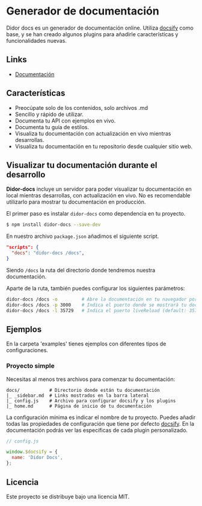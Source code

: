 # Generador de documentación
Didor docs es un generador de documentación online. Utiliza [docsify](https://docsify.js.org/) como base, y se han creado algunos plugins para añadirle características y funcionalidades nuevas.

## Links
* [Documentación](https://github.com/fvena/didor-docs)

## Características
* Preocúpate solo de los contenidos, solo archivos .md
* Sencillo y rápido de utilizar.
* Documenta tu API con ejemplos en vivo.
* Documenta tu guía de estilos.
* Visualiza tu documentación con actualización en vivo mientras desarrollas.
* Visualiza tu documentación en tu repositorio desde cualquier sitio web.

## Visualizar tu documentación durante el desarrollo
**Didor-docs** incluye un servidor para poder visualizar tu documentación en local
mientras desarrollas, con actualización en vivo. No es recomendable utilizarlo
para mostrar tu documentación en producción.

El primer paso es instalar `didor-docs` como dependencia en tu proyecto.

```bash
$ npm install didor-docs --save-dev
```

En nuestro archivo `package.json` añadimos el siguiente script.

```json
"scripts": {
  "docs": "didor-docs /docs",
}
```

Siendo `/docs` la ruta del directorio donde tendremos nuestra documentación.

Aparte de la ruta, también puedes configurar los siguientes parámetros:

```bash
didor-docs /docs -o         # Abre la documentación en tu navegador por defecto (default: false)
didor-docs /docs -p 3000    # Indica el puerto donde se mostrará tu documentación (default: 3000)
didor-docs /docs -l 35729   # Indica el puerto liveReload (default: 35729)
```

## Ejemplos
En la carpeta 'examples' tienes ejemplos con diferentes tipos de configuraciones.

### Proyecto simple
Necesitas al menos tres archivos para comenzar tu documentación:

```
docs/           # Directorio donde están tu documentación
|_ _sidebar.md  # Links mostrados en la barra lateral
|_ config.js    # Archivo para configurar docsify y los plugins
|_ home.md      # Página de inicio de tu documentación
```

La configuración mínima es indicar el nombre de tu proyecto. Puedes añadir todas
las propiedades de configuración que tiene por defecto [docsify](https://docsify.js.org/#/configuration).
En la documentación podrás ver las específicas de cada plugin personalizado.

```js
// config.js

window.$docsify = {
  name: 'Didor Docs',
};
```

## Licencia
Este proyecto se distribuye bajo una licencia MIT.

